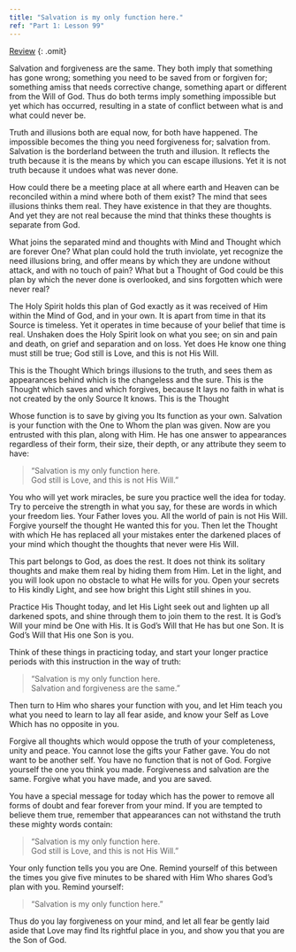 ```yaml
---
title: "Salvation is my only function here."
ref: "Part 1: Lesson 99"
---
```


<a class="hide-review" href="/acim/workbook/l115/#l099">Review</a>
{: .omit}

Salvation and forgiveness are the same. They both imply that something
has gone wrong; something you need to be saved from or forgiven for;
something amiss that needs corrective change, something apart or
different from the Will of God. Thus do both terms imply something
impossible but yet which has occurred, resulting in a state of conflict
between what is and what could never be.

Truth and illusions both are equal now, for both have happened. The
impossible becomes the thing you need forgiveness for; salvation from.
Salvation is the borderland between the truth and illusion. It reflects
the truth because it is the means by which you can escape illusions. Yet
it is not truth because it undoes what was never done.

How could there be a meeting place at all where earth and Heaven can be
reconciled within a mind where both of them exist? The mind that sees
illusions thinks them real. They have existence in that they are
thoughts. And yet they are not real because the mind that thinks these
thoughts is separate from God.

What joins the separated mind and thoughts with Mind and Thought which
are forever One? What plan could hold the truth inviolate, yet recognize
the need illusions bring, and offer means by which they are undone
without attack, and with no touch of pain? What but a Thought of God
could be this plan by which the never done is overlooked, and sins
forgotten which were never real?

The Holy Spirit holds this plan of God exactly as it was received of Him
within the Mind of God, and in your own. It is apart from time in that
its Source is timeless. Yet it operates in time because of your belief
that time is real. Unshaken does the Holy Spirit look on what you see;
on sin and pain and death, on grief and separation and on loss. Yet does
He know one thing must still be true; God still is Love, and this is not
His Will.

This is the Thought Which brings illusions to the truth, and sees them
as appearances behind which is the changeless and the sure. This is the
Thought which saves and which forgives, because It lays no faith in what
is not created by the only Source It knows. This is the Thought

Whose function is to save by giving you Its function as your own.
Salvation is your function with the One to Whom the plan was given. Now
are you entrusted with this plan, along with Him. He has one answer to
appearances regardless of their form, their size, their depth, or any
attribute they seem to have:

> “Salvation is my only function here.<br/>
> God still is Love, and this is not His Will.”

You who will yet work miracles, be sure you practice well the idea for
today. Try to perceive the strength in what you say, for these are words
in which your freedom lies. Your Father loves you. All the world of pain
is not His Will. Forgive yourself the thought He wanted this for you.
Then let the Thought with which He has replaced all your mistakes enter
the darkened places of your mind which thought the thoughts that never
were His Will.

This part belongs to God, as does the rest. It does not think its
solitary thoughts and make them real by hiding them from Him. Let in the
light, and you will look upon no obstacle to what He wills for you. Open
your secrets to His kindly Light, and see how bright this Light still
shines in you.

Practice His Thought today, and let His Light seek out and lighten up
all darkened spots, and shine through them to join them to the rest. It
is God’s Will your mind be One with His. It is God’s Will that He has
but one Son. It is God’s Will that His one Son is you.

Think of these things in practicing today, and start your longer
practice periods with this instruction in the way of truth:

> “Salvation is my only function here.<br/>
> Salvation and forgiveness are the same.”

Then turn to Him who shares your function with you, and let Him teach
you what you need to learn to lay all fear aside, and know your Self as
Love Which has no opposite in you.

Forgive all thoughts which would oppose the truth of your completeness,
unity and peace. You cannot lose the gifts your Father gave. You do not
want to be another self. You have no function that is not of God. Forgive
yourself the one you think you made. Forgiveness and salvation are the
same. Forgive what you have made,
and you are saved.

You have a special message for today which has the power to remove all
forms of doubt and fear forever from your mind. If you are tempted to
believe them true, remember that appearances can not withstand the truth
these mighty words contain:

> “Salvation is my only function here.<br/>
> God still is Love, and this is not His Will.”

Your only function tells you you are One. Remind yourself of this
between the times you give five minutes to be shared with Him Who shares
God’s plan with you. Remind yourself:

> “Salvation is my only function here.”

Thus do you lay forgiveness on your mind, and let all fear be gently
laid aside that Love may find Its rightful place in you, and show you
that you are the Son of God.


